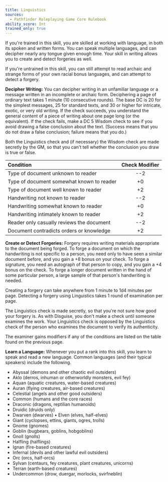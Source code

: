 ```yaml
---
title: Linguistics
sources:
  - Pathfinder Roleplaying Game Core Rulebook
ability_score: Int
trained_only: true
---
```


If you're trained in this skill, you are skilled at working with language, in both its spoken and written forms. You can speak multiple languages, and can decipher nearly any tongue given enough time. Your skill in writing allows you to create and detect forgeries as well.

If you're untrained in this skill, you can still attempt to read archaic and strange forms of your own racial bonus languages, and can attempt to detect a forgery.

**Decipher Writing:** You can decipher writing in an unfamiliar language or a message written in an incomplete or archaic form. Deciphering a page of ordinary text takes 1 minute (10 consecutive rounds). The base DC is 20 for the simplest messages, 25 for standard texts, and 30 or higher for intricate, exotic, or very old writing. If the check succeeds, you understand the general content of a piece of writing about one page long (or the equivalent). If the check fails, make a DC 5 Wisdom check to see if you avoid drawing a false conclusion about the text. (Success means that you do not draw a false conclusion; failure means that you do.)

Both the Linguistics check and (if necessary) the Wisdom check are made secretly by the GM, so that you can't tell whether the conclusion you draw is true or false.

| Condition                                 | Check Modifier |
|:------------------------------------------|:--------------:|
| Type of document unknown to reader        |      --2       |
| Type of document somewhat known to reader |       +0       |
| Type of document well known to reader     |       +2       |
| Handwriting not known to reader           |      --2       |
| Handwriting somewhat known to reader      |       +0       |
| Handwriting intimately known to reader    |       +2       |
| Reader only casually reviews the document |      --2       |
| Document contradicts orders or knowledge  |       +2       |

**Create or Detect Forgeries:** Forgery requires writing materials appropriate to the document being forged. To forge a document on which the handwriting is not specific to a person, you need only to have seen a similar document before, and you gain a +8 bonus on your check. To forge a signature, you need an autograph of that person to copy, and you gain a +4 bonus on the check. To forge a longer document written in the hand of some particular person, a large sample of that person's handwriting is needed.

Creating a forgery can take anywhere from 1 minute to 1d4 minutes per page. Detecting a forgery using Linguistics takes 1 round of examination per page.

The Linguistics check is made secretly, so that you're not sure how good your forgery is. As with Disguise, you don't make a check until someone examines the work. Your Linguistics check is opposed by the Linguistics check of the person who examines the document to verify its authenticity.

The examiner gains modifiers if any of the conditions are listed on the table found on the previous page.

**Learn a Language:** Whenever you put a rank into this skill, you learn to speak and read a new language. Common languages (and their typical speakers) include the following.

- Abyssal (demons and other chaotic evil outsiders)
- Aklo (derros, inhuman or otherworldly monsters, evil fey)
- Aquan (aquatic creatures, water-based creatures)
- Auran (flying creatures, air-based creatures)
- Celestial (angels and other good outsiders)
- Common (humans and the core races)
- Draconic (dragons, reptilian humanoids)
- Druidic (druids only)
- Dwarven (dwarves)
• Elven (elves, half-elves)
- Giant (cyclopses, ettins, giants, ogres, trolls)
- Gnome (gnomes)
- Goblin (bugbears, goblins, hobgoblins)
- Gnoll (gnolls)
- Halfling (halflings)
- Ignan (fire-based creatures)
- Infernal (devils and other lawful evil outsiders)
- Orc (orcs, half-orcs)
- Sylvan (centaurs, fey creatures, plant creatures, unicorns)
- Terran (earth-based creatures)
- Undercommon (drow, duergar, morlocks, svirfneblin)
